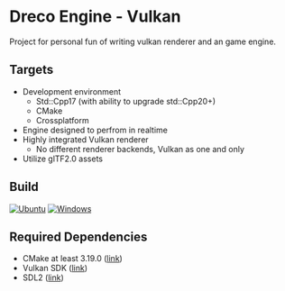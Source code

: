 # Dreco Engine - Vulkan
Project for personal fun of writing vulkan renderer and an game engine.

## Targets
* Development environment 
  * Std::Cpp17 (with ability to upgrade std::Cpp20+)
  * CMake
  * Crossplatform
* Engine designed to perfrom in realtime
* Highly integrated Vulkan renderer 
  * No different renderer backends, Vulkan as one and only
* Utilize glTF2.0 assets


## Build
[![Ubuntu](https://github.com/GloryOfNight/dreco-engine-vulkan/actions/workflows/ubuntu_cmake.yml/badge.svg)](https://github.com/GloryOfNight/dreco-engine-vulkan/actions/workflows/ubuntu_cmake.yml)
[![Windows](https://github.com/GloryOfNight/dreco-engine-vulkan/actions/workflows/windows_cmake.yml/badge.svg)](https://github.com/GloryOfNight/dreco-engine-vulkan/actions/workflows/windows_cmake.yml)

 ## Required Dependencies
- CMake at least 3.19.0 ([link](https://cmake.org/))
- Vulkan SDK ([link](https://vulkan.lunarg.com/))
- SDL2 ([link](https://github.com/libsdl-org/SDL))

